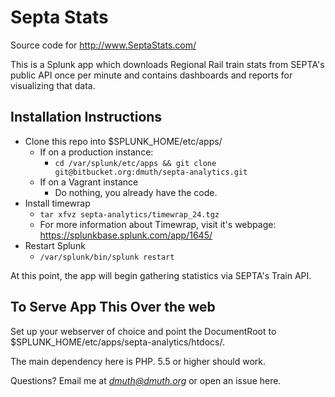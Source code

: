 # Septa Stats

Source code for http://www.SeptaStats.com/

This is a Splunk app which downloads Regional Rail train stats from SEPTA's public API
once per minute and contains dashboards and reports for visualizing that data.

## Installation Instructions

- Clone this repo into $SPLUNK_HOME/etc/apps/
    - If on a production instance:
        - `cd /var/splunk/etc/apps && git clone git@bitbucket.org:dmuth/septa-analytics.git`
    - If on a Vagrant instance
        - Do nothing, you already have the code.
- Install timewrap
    - `tar xfvz septa-analytics/timewrap_24.tgz`
    - For more information about Timewrap, visit it's webpage: https://splunkbase.splunk.com/app/1645/
- Restart Splunk
    - `/var/splunk/bin/splunk restart`

At this point, the app will begin gathering statistics via SEPTA's Train API.

## To Serve App This Over the web

Set up your webserver of choice and point the DocumentRoot to $SPLUNK_HOME/etc/apps/septa-analytics/htdocs/.

The main dependency here is PHP.  5.5 or higher should work.

Questions?  Email me at *dmuth@dmuth.org* or open an issue here.



